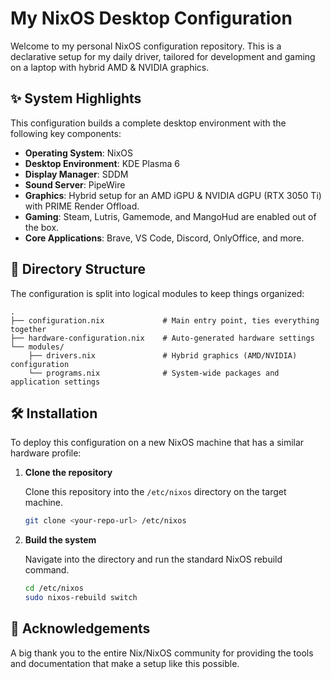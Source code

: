 # My NixOS Desktop Configuration

Welcome to my personal NixOS configuration repository. This is a declarative setup for my daily driver, tailored for development and gaming on a laptop with hybrid AMD & NVIDIA graphics.

## ✨ System Highlights

This configuration builds a complete desktop environment with the following key components:

*   **Operating System**: NixOS
*   **Desktop Environment**: KDE Plasma 6
*   **Display Manager**: SDDM
*   **Sound Server**: PipeWire
*   **Graphics**: Hybrid setup for an AMD iGPU & NVIDIA dGPU (RTX 3050 Ti) with PRIME Render Offload.
*   **Gaming**: Steam, Lutris, Gamemode, and MangoHud are enabled out of the box.
*   **Core Applications**: Brave, VS Code, Discord, OnlyOffice, and more.

## 📂 Directory Structure

The configuration is split into logical modules to keep things organized:

```
.
├── configuration.nix             # Main entry point, ties everything together
├── hardware-configuration.nix    # Auto-generated hardware settings
└── modules/
    ├── drivers.nix               # Hybrid graphics (AMD/NVIDIA) configuration
    └── programs.nix              # System-wide packages and application settings
```

## 🛠️ Installation

To deploy this configuration on a new NixOS machine that has a similar hardware profile:

1.  **Clone the repository**

    Clone this repository into the `/etc/nixos` directory on the target machine.
    ```bash
    git clone <your-repo-url> /etc/nixos
    ```

2.  **Build the system**

    Navigate into the directory and run the standard NixOS rebuild command.
    ```bash
    cd /etc/nixos
    sudo nixos-rebuild switch
    ```

## 🙏 Acknowledgements

A big thank you to the entire Nix/NixOS community for providing the tools and documentation that make a setup like this possible.
